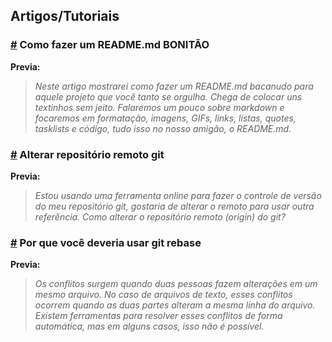 ## Artigos/Tutoriais

### [#](https://medium.com/@raullesteves/github-como-fazer-um-readme-md-bonit%C3%A3o-c85c8f154f8) Como fazer um README.md BONITÃO 

**Previa:**
> *Neste artigo mostrarei como fazer um README.md bacanudo para aquele projeto que você tanto se orgulha. Chega de colocar uns textinhos sem jeito.
Falaremos um pouco sobre markdown e focaremos em formatação, imagens, GIFs, links, listas, quotes, tasklists e código, tudo isso no nosso amigão, o README.md.*

### [#](https://pt.stackoverflow.com/questions/111842/alterar-reposit%C3%B3rio-remoto-git) Alterar repositório remoto git

**Previa:**
> *Estou usando uma ferramenta online para fazer o controle de versão do meu repositório git, gostaria de alterar o remoto para usar outra referência.
Como alterar o repositório remoto (origin) do git?*

### [#](https://medium.com/vtex-lab/por-que-voc%C3%AA-deveria-usar-git-rebase-d75b41e900f2) Por que você deveria usar git rebase

**Previa:**
> *Os conflitos surgem quando duas pessoas fazem alterações em um mesmo arquivo. No caso de arquivos de texto, esses conflitos ocorrem quando as duas partes alteram a mesma linha do arquivo. Existem ferramentas para resolver esses conflitos de forma automática, mas em alguns casos, isso não é possível.*
